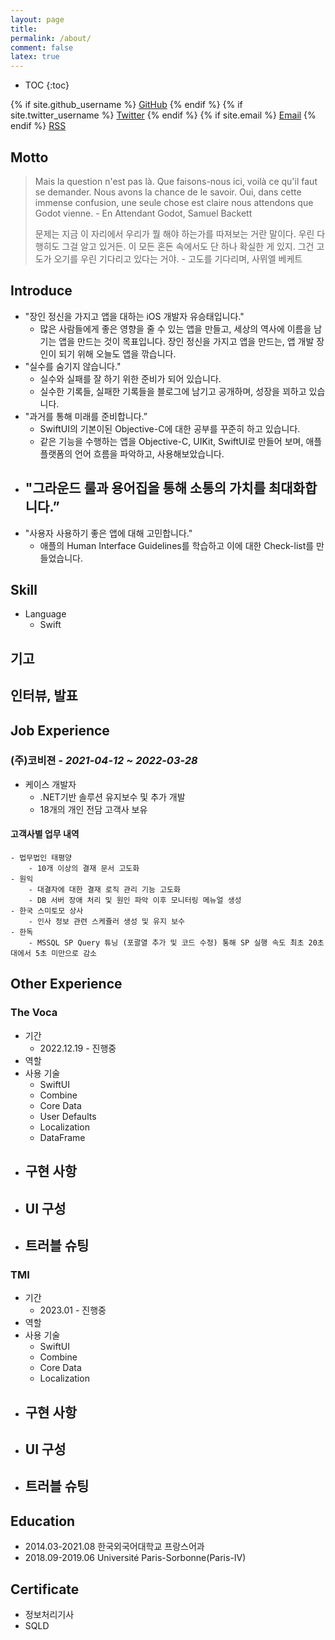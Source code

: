 ```yaml
---
layout: page
title:
permalink: /about/
comment: false
latex: true
---
```

* TOC
{:toc}

<div class="contact">
{% if site.github_username %}
        <a href="https://github.com/{{ site.github_username }}">GitHub</a>
{% endif %}
{% if site.twitter_username %}
        <a href="https://twitter.com/{{ site.twitter_username }}">Twitter</a>
{% endif %}
{% if site.email %}
        <a href="mailto:{{ site.email }}">Email</a>
{% endif %}
        <a href="{{ "/feed.xml" | prepend: site.baseurl }}">RSS</a>
</div>

## Motto

> Mais la question n'est pas là. Que faisons-nous ici, voilà ce qu'il faut se demander. Nous avons la chance de le savoir. Oui, dans cette immense confusion, une seule chose est claire nous attendons que Godot vienne. - En Attendant Godot, Samuel Backett
>
> 문제는 지금 이 자리에서 우리가 뭘 해야 하는가를 따져보는 거란 말이다. 우린 다행히도 그걸 알고 있거든. 이 모든 혼돈 속에서도 단 하나 확실한 게 있지. 그건 고도가 오기를 우린 기다리고 있다는 거야. - 고도를 기다리며, 사뮈엘 베케트 


## Introduce

* "장인 정신을 가지고 앱을 대하는 iOS 개발자 유승태입니다."
	- 많은 사람들에게 좋은 영향을 줄 수 있는 앱을 만들고, 세상의 역사에 이름을 남기는 앱을 만드는 것이 목표입니다. 장인 정신을 가지고 앱을 만드는, 앱 개발 장인이 되기 위해 오늘도 앱을 깎습니다.
* "실수를 숨기지 않습니다."
	- 실수와 실패를 잘 하기 위한 준비가 되어 있습니다.
	- 실수한 기록들, 실패한 기록들을 블로그에 남기고 공개하며, 성장을 꾀하고 있습니다.
* "과거를 통해 미래를 준비합니다.”
	- SwiftUI의 기본이된 Objective-C에 대한 공부를 꾸준히 하고 있습니다.
	- 같은 기능을 수행하는 앱을 Objective-C, UIKit, SwiftUI로 만들어 보며, 애플 플랫폼의 언어 흐름을 파악하고, 사용해보았습니다.
* "그라운드 룰과 용어집을 통해 소통의 가치를 최대화합니다.”
	- 
* "사용자 사용하기 좋은 앱에 대해 고민합니다."
	- 애플의 Human Interface Guidelines를 학습하고 이에 대한 Check-list를 만들었습니다.


## Skill 

* Language
	- Swift

## 기고


## 인터뷰, 발표


## Job Experience

### (주)코비젼 - _2021-04-12 ~ 2022-03-28_
- 케이스 개발자
 	- .NET기반 솔루션 유지보수 및 추가 개발
	- 18개의 개인 전담 고객사 보유
#### 고객사별 업무 내역
	- 법무법인 태평양
		- 10개 이상의 결재 문서 고도화
	- 원익
		- 대결자에 대한 결재 로직 관리 기능 고도화
		- DB 서버 장애 처리 및 원인 파악 이후 모니터링 메뉴얼 생성
	- 한국 스미토모 상사
		- 인사 정보 관련 스케쥴러 생성 및 유지 보수
	- 한독
		- MSSQL SP Query 튜닝 (포괄열 추가 및 코드 수정) 통해 SP 실행 속도 최초 20초 대에서 5초 미만으로 감소

## Other Experience

### The Voca
- 기간
	- 2022.12.19 - 진행중 
- 역할
- 사용 기술
	- SwiftUI
	- Combine
	- Core Data
	- User Defaults
	- Localization
	- DataFrame
- 구현 사항
	- 
- UI 구성
	- 
- 트러블 슈팅
	- 

### TMI
- 기간
	- 2023.01 - 진행중 
- 역할
- 사용 기술
	- SwiftUI
	- Combine
	- Core Data
	- Localization
- 구현 사항
	- 
- UI 구성
	- 
- 트러블 슈팅
	- 

## Education

- 2014.03-2021.08 한국외국어대학교 프랑스어과
- 2018.09-2019.06 Université Paris-Sorbonne(Paris-IV)

## Certificate

- 정보처리기사
- SQLD
